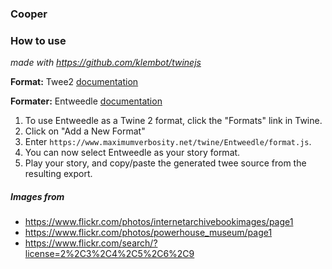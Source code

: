 ### Cooper

### How to use

*made with https://github.com/klembot/twinejs*

**Format:** Twee2 [documentation](https://dan-q.github.io/twee2/index.html)

**Formater:** Entweedle [documentation](https://www.maximumverbosity.net/twine/Entweedle/)
1. To use Entweedle as a Twine 2 format, click the "Formats" link in Twine. 
2. Click on "Add a New Format"
3. Enter `https://www.maximumverbosity.net/twine/Entweedle/format.js`. 
4. You can now select Entweedle as your story format. 
5. Play your story, and copy/paste the generated twee source from the resulting export. 

##### Images from

* https://www.flickr.com/photos/internetarchivebookimages/page1
* https://www.flickr.com/photos/powerhouse_museum/page1
* https://www.flickr.com/search/?license=2%2C3%2C4%2C5%2C6%2C9
